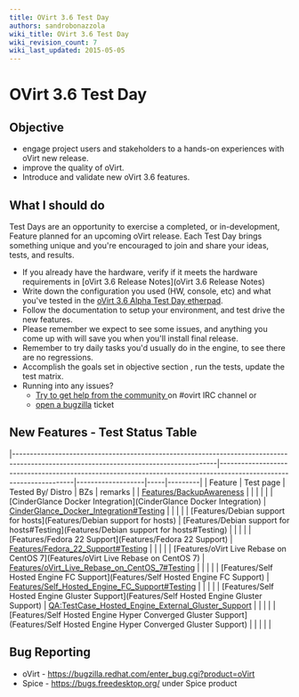 ```yaml
---
title: OVirt 3.6 Test Day
authors: sandrobonazzola
wiki_title: OVirt 3.6 Test Day
wiki_revision_count: 7
wiki_last_updated: 2015-05-05
---
```


# OVirt 3.6 Test Day

## Objective

*   engage project users and stakeholders to a hands-on experiences with oVirt new release.
*   improve the quality of oVirt.
*   Introduce and validate new oVirt 3.6 features.

## What I should do

Test Days are an opportunity to exercise a completed, or in-development, Feature planned for an upcoming oVirt release. Each Test Day brings something unique and you're encouraged to join and share your ideas, tests, and results.

*   If you already have the hardware, verify if it meets the hardware requirements in [oVirt 3.6 Release Notes](oVirt 3.6 Release Notes)
*   Write down the configuration you used (HW, console, etc) and what you've tested in the [oVirt 3.6 Alpha Test Day etherpad](http://etherpad.ovirt.org/p/ovirt-3.6-alpha-test-day-1).
*   Follow the documentation to setup your environment, and test drive the new features.
*   Please remember we expect to see some issues, and anything you come up with will save you when you'll install final release.
*   Remember to try daily tasks you'd usually do in the engine, to see there are no regressions.
*   Accomplish the goals set in objective section , run the tests, update the test matrix.
*   Running into any issues?
    -   [ Try to get help from the community ](Community) on #ovirt IRC channel or
    -   [open a bugzilla](https://bugzilla.redhat.com/enter_bug.cgi?product=oVirt) ticket

## New Features - Test Status Table

|---------------------------------------------------------------------------------------------------------------------------------------|-------------------------------------------------------------------------------------------------------------------|-------------------|-----|---------|
| Feature                                                                                                                               | Test page                                                                                                         | Tested By/ Distro | BZs | remarks |
| [Features/BackupAwareness](Features/BackupAwareness)                                                                       |                                                                                                                   |                   |     |         |
| [CinderGlance Docker Integration](CinderGlance Docker Integration)                                                         | [CinderGlance_Docker_Integration#Testing](CinderGlance_Docker_Integration#Testing)                  |                   |     |         |
| [Features/Debian support for hosts](Features/Debian support for hosts)                                                     | [Features/Debian support for hosts#Testing](Features/Debian support for hosts#Testing)                |                   |     |         |
| [Features/Fedora 22 Support](Features/Fedora 22 Support)                                                                   | [Features/Fedora_22_Support#Testing](Features/Fedora_22_Support#Testing)                            |                   |     |         |
| [Features/oVirt Live Rebase on CentOS 7](Features/oVirt Live Rebase on CentOS 7)                                           | [Features/oVirt_Live_Rebase_on_CentOS_7#Testing](Features/oVirt_Live_Rebase_on_CentOS_7#Testing) |                   |     |         |
| [Features/Self Hosted Engine FC Support](Features/Self Hosted Engine FC Support)                                           | [Features/Self_Hosted_Engine_FC_Support#Testing](Features/Self_Hosted_Engine_FC_Support#Testing)  |                   |     |         |
| [Features/Self Hosted Engine Gluster Support](Features/Self Hosted Engine Gluster Support)                                 | <QA:TestCase_Hosted_Engine_External_Gluster_Support>                                                              |                   |     |         |
| [Features/Self Hosted Engine Hyper Converged Gluster Support](Features/Self Hosted Engine Hyper Converged Gluster Support) |                                                                                                                   |                   |     |         |

## Bug Reporting

*   oVirt - <https://bugzilla.redhat.com/enter_bug.cgi?product=oVirt>
*   Spice - <https://bugs.freedesktop.org/> under Spice product
